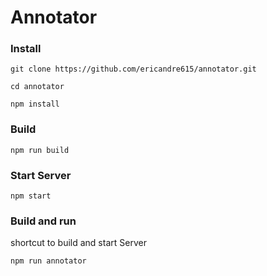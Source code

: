 # Annotator

### Install
`git clone https://github.com/ericandre615/annotator.git`

`cd annotator`

`npm install`

### Build
`npm run build`

### Start Server
`npm start`

### Build and run

shortcut to build and start Server

`npm run annotator`
